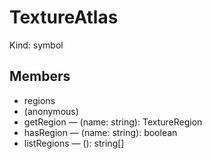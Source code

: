 # TextureAtlas

Kind: symbol

## Members

- regions
- (anonymous)
- getRegion — (name: string): TextureRegion
- hasRegion — (name: string): boolean
- listRegions — (): string[]

